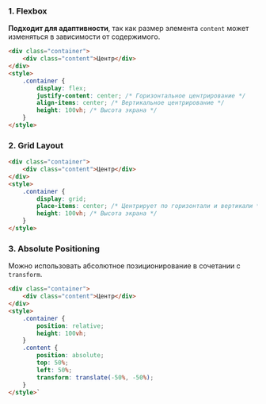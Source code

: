 ### 1. Flexbox
**Подходит для адаптивности**, так как размер элемента `content` может изменяться в зависимости от содержимого.
```html
<div class="container">   
	<div class="content">Центр</div> 
</div>  
<style>   
	.container {     
		display: flex;     
		justify-content: center; /* Горизонтальное центрирование */     
		align-items: center; /* Вертикальное центрирование */     
		height: 100vh; /* Высота экрана */   
	} 
</style>
```

### 2. Grid Layout
```html
<div class="container">   
	<div class="content">Центр</div> 
</div>  
<style>   
	.container {     
		display: grid;     
		place-items: center; /* Центрирует по горизонтали и вертикали */     
		height: 100vh; /* Высота экрана */   
	} 
</style>
```

### 3. Absolute Positioning

Можно использовать абсолютное позиционирование в сочетании с `transform`.
```html
<div class="container">   
	<div class="content">Центр</div> 
</div>  
<style>   
	.container {     
		position: relative;     
		height: 100vh;   
	}    
	.content {     
		position: absolute;     
		top: 50%;     
		left: 50%;     
		transform: translate(-50%, -50%);   
	} 
</style>`
```